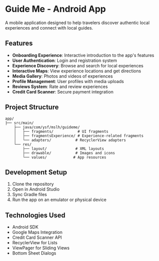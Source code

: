 
# Guide Me - Android App

A mobile application designed to help travelers discover authentic local experiences and connect with local guides.

## Features

- **Onboarding Experience**: Interactive introduction to the app's features
- **User Authentication**: Login and registration system
- **Experience Discovery**: Browse and search for local experiences
- **Interactive Maps**: View experience locations and get directions
- **Media Gallery**: Photos and videos of experiences
- **Profile Management**: User profiles with media uploads
- **Reviews System**: Rate and review experiences
- **Credit Card Scanner**: Secure payment integration

## Project Structure

```
app/
├── src/main/
    ├── java/com/ysf/mslh/guideme/
    │   ├── fragments/           # UI fragments
    │   ├── fragmentsExperience/ # Experience-related fragments
    │   └── adapters/           # RecyclerView adapters
    └── res/
        ├── layout/             # XML layouts
        ├── drawable/           # Images and icons
        └── values/            # App resources
```

## Development Setup

1. Clone the repository
2. Open in Android Studio
3. Sync Gradle files
4. Run the app on an emulator or physical device

## Technologies Used

- Android SDK
- Google Maps Integration
- Credit Card Scanner API
- RecyclerView for Lists
- ViewPager for Sliding Views
- Bottom Sheet Dialogs
